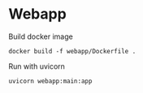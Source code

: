 # Webapp

Build docker image

    docker build -f webapp/Dockerfile .

Run with uvicorn

    uvicorn webapp:main:app
